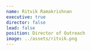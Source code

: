 ```yaml
---
name: Ritvik Ramakrishnan
executive: true
director: false
lead: false
position: Director of Outreach
image: ../assets/ritvik.png
---
```

